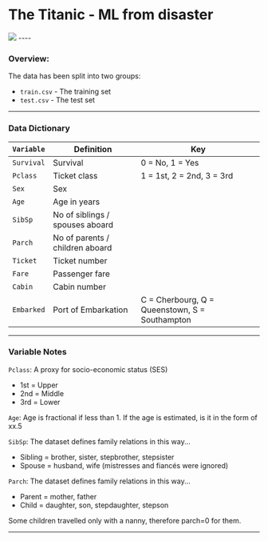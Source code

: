 # The Titanic - ML from disaster

<img src="/Users/Ian/Desktop/Study/ComputerScience/Machine Learning/Projects/Titanic/Titanic.png"/>
----

### Overview:
The data has been split into two groups:

- `train.csv` - The training set
- `test.csv` - The test set

----
### Data Dictionary
| `Variable` | Definition                      | Key                                            |
|------------|---------------------------------| ----------------------------------------------|
| `Survival` | Survival                        | 0 = No, 1 = Yes                                |
| `Pclass`   | Ticket class                    | 1 = 1st, 2 = 2nd, 3 = 3rd                      |
| `Sex`      | Sex                             |                                                |
| `Age`      | Age in years                    |                                                |
| `SibSp`    | No of siblings / spouses aboard |                                     |
| `Parch`    | No of parents / children aboard |                                    |
| `Ticket`   | Ticket number                   |                                                |
| `Fare`     | Passenger fare                  |                                                |
| `Cabin`    | Cabin number                    |                                                |
| `Embarked` | Port of Embarkation             | C = Cherbourg, Q = Queenstown, S = Southampton |

----

### Variable Notes

`Pclass`: A proxy for socio-economic status (SES)
- 1st = Upper
- 2nd = Middle
- 3rd = Lower

`Age`: Age is fractional if less than 1. If the age is estimated, is it in the form of xx.5

`SibSp`: The dataset defines family relations in this way...
- Sibling = brother, sister, stepbrother, stepsister
- Spouse = husband, wife (mistresses and fiancés were ignored)

`Parch`: The dataset defines family relations in this way...
- Parent = mother, father
- Child = daughter, son, stepdaughter, stepson

Some children travelled only with a nanny, therefore parch=0 for them.

----
